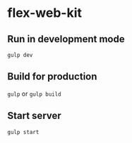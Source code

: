 # flex-web-kit

## Run in development mode

`gulp dev`

## Build for production

`gulp` or `gulp build`

## Start server

`gulp start`